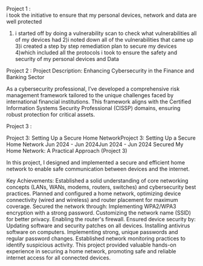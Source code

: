 Project 1 :   
i took the initiative to ensure that my personal devices, network and data are well protected 

1) i started off by doing a vulnerability scan to check what vulnerabilities all of my devices had 
2)i noted down all of the vulnerabilities that came up
3)i created a step by step remediation plan to secure my devices 
4)which included all the protocols i took to ensure the safety and security of my personal devices and Data

Project 2 :
Project Description: Enhancing Cybersecurity in the Finance and Banking Sector

As a cybersecurity professional, I’ve developed a comprehensive risk management framework tailored to the unique challenges faced by international financial institutions. 
This framework aligns with the Certified Information Systems Security Professional (CISSP) domains, ensuring robust protection for critical assets.

Project 3 :

Project 3: Setting Up a Secure Home NetworkProject 3: Setting Up a Secure Home Network
Jun 2024 - Jun 2024Jun 2024 - Jun 2024
Secured My Home Network: A Practical Approach (Project 3)

In this project, I designed and implemented a secure and efficient home network to enable safe communication between devices and the internet.

Key Achievements:
Established a solid understanding of core networking concepts (LANs, WANs, modems, routers, switches) and cybersecurity best practices.
Planned and configured a home network, optimizing device connectivity (wired and wireless) and router placement for maximum coverage.
Secured the network through:
Implementing WPA2/WPA3 encryption with a strong password.
Customizing the network name (SSID) for better privacy.
Enabling the router's firewall.
Ensured device security by:
Updating software and security patches on all devices.
Installing antivirus software on computers.
Implementing strong, unique passwords and regular password changes.
Established network monitoring practices to identify suspicious activity.
This project provided valuable hands-on experience in securing a home network, promoting safe and reliable internet access for all connected devices.

